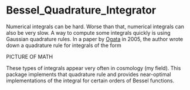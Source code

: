 # Bessel_Quadrature_Integrator

Numerical integrals can be hard. Worse than that, numerical integrals can also be very slow. A way to compute some integrals quickly is using Gaussian quadrature rules. In a paper by [Ogata](http://www.kurims.kyoto-u.ac.jp/~okamoto/paper/Publ_RIMS_DE/41-4-40.pdf) in 2005, the author wrote down a quadrature rule for integrals of the form

PICTURE OF MATH

These types of integrals appear very often in cosmology (my field). This package implements that quadrature rule and provides near-optimal implementations of the integral for certain orders of Bessel functions.
